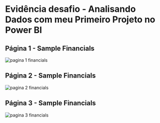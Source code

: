 # Evidência desafio - Analisando Dados com meu Primeiro Projeto no Power BI

## Página 1 - Sample Financials

![pagina 1 financials](https://github.com/paolamarsura/power_bi_analyst/assets/103156976/391f7ae1-2e66-47e1-955f-28c2e77c3748)

## Página 2 - Sample Financials  

![pagina 2 financials](https://github.com/paolamarsura/power_bi_analyst/assets/103156976/5b94131b-5da3-4152-b862-510580afc358)

## Página 3 - Sample Financials

![pagina 3 financials](https://github.com/paolamarsura/power_bi_analyst/assets/103156976/d9600216-27ea-4704-be7d-fddb04688836)
